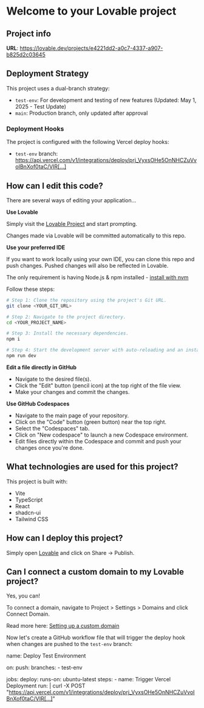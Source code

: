 
# Welcome to your Lovable project

## Project info

**URL**: https://lovable.dev/projects/e4221dd2-a0c7-4337-a907-b825d2c03645

## Deployment Strategy

This project uses a dual-branch strategy:
- `test-env`: For development and testing of new features (Updated: May 1, 2025 - Test Update)
- `main`: Production branch, only updated after approval

### Deployment Hooks

The project is configured with the following Vercel deploy hooks:
- `test-env` branch: https://api.vercel.com/v1/integrations/deploy/prj_VyxsOHe5OnNHCZuVvoIBnXof0taC/VIR[...] 

## How can I edit this code?

There are several ways of editing your application...

**Use Lovable**

Simply visit the [Lovable Project](https://lovable.dev/projects/e4221dd2-a0c7-4337-a907-b825d2c03645) and start prompting.

Changes made via Lovable will be committed automatically to this repo.

**Use your preferred IDE**

If you want to work locally using your own IDE, you can clone this repo and push changes. Pushed changes will also be reflected in Lovable.

The only requirement is having Node.js & npm installed - [install with nvm](https://github.com/nvm-sh/nvm#installing-and-updating)

Follow these steps:

```sh
# Step 1: Clone the repository using the project's Git URL.
git clone <YOUR_GIT_URL>

# Step 2: Navigate to the project directory.
cd <YOUR_PROJECT_NAME>

# Step 3: Install the necessary dependencies.
npm i

# Step 4: Start the development server with auto-reloading and an instant preview.
npm run dev
```

**Edit a file directly in GitHub**

- Navigate to the desired file(s).
- Click the "Edit" button (pencil icon) at the top right of the file view.
- Make your changes and commit the changes.

**Use GitHub Codespaces**

- Navigate to the main page of your repository.
- Click on the "Code" button (green button) near the top right.
- Select the "Codespaces" tab.
- Click on "New codespace" to launch a new Codespace environment.
- Edit files directly within the Codespace and commit and push your changes once you're done.

## What technologies are used for this project?

This project is built with:

- Vite
- TypeScript
- React
- shadcn-ui
- Tailwind CSS

## How can I deploy this project?

Simply open [Lovable](https://lovable.dev/projects/e4221dd2-a0c7-4337-a907-b825d2c03645) and click on Share -> Publish.

## Can I connect a custom domain to my Lovable project?

Yes, you can!

To connect a domain, navigate to Project > Settings > Domains and click Connect Domain.

Read more here: [Setting up a custom domain](https://docs.lovable.dev/tips-tricks/custom-domain#step-by-step-guide)

Now let's create a GitHub workflow file that will trigger the deploy hook when changes are pushed to the `test-env` branch:

<lov-write file_path=".github/workflows/deploy-test-env.yml">
name: Deploy Test Environment

on:
  push:
    branches:
      - test-env

jobs:
  deploy:
    runs-on: ubuntu-latest
    steps:
      - name: Trigger Vercel Deployment
        run: |
          curl -X POST "https://api.vercel.com/v1/integrations/deploy/prj_VyxsOHe5OnNHCZuVvoIBnXof0taC/VIR[...]"
